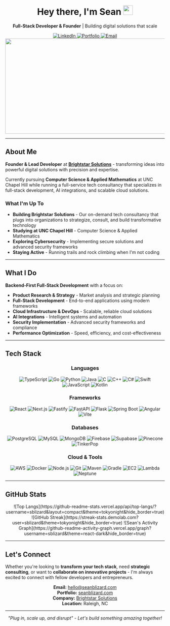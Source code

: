 <div align="center">
  <h1>
    Hey there, I'm Sean
    <img src="https://media.giphy.com/media/hvRJCLFzcasrR4ia7z/giphy.gif" width="30px"/>
  </h1>
  
  <p><strong>Full-Stack Developer & Founder</strong> | Building digital solutions that scale</p>
  
  <div id="badges">
    <a href="https://www.linkedin.com/in/sean-blizard/">
      <img src="https://img.shields.io/badge/LinkedIn-0077B5?style=for-the-badge&logo=linkedin&logoColor=white" alt="LinkedIn"/>
    </a>
    <a href="https://seanblizard.com">
      <img src="https://img.shields.io/badge/Portfolio-FF5722?style=for-the-badge&logo=todoist&logoColor=white" alt="Portfolio"/>
    </a>
    <a href="mailto:hello@seanblizard.com">
      <img src="https://img.shields.io/badge/Email-D14836?style=for-the-badge&logo=gmail&logoColor=white" alt="Email"/>
    </a>
  </div>
  
  <img src="https://miro.medium.com/v2/resize:fit:4800/format:webp/1*IPZto_chtq-97A2J7gKjLA.gif" width="1000" height="300"/>
</div>

---

## About Me

**Founder & Lead Developer** at [**Brightstar Solutions**](https://buildwithbrightstar.com) - transforming ideas into powerful digital solutions with precision and expertise.

Currently pursuing **Computer Science & Applied Mathematics** at UNC Chapel Hill while running a full-service tech consultancy that specializes in full-stack development, AI integrations, and scalable cloud solutions.

### What I'm Up To
- **Building Brightstar Solutions** - Our on-demand tech consultancy that plugs into organizations to strategize, consult, and build transformative technology
- **Studying at UNC Chapel Hill** - Computer Science & Applied Mathematics
- **Exploring Cybersecurity** - Implementing secure solutions and advanced security frameworks
- **Staying Active** - Running trails and rock climbing when I'm not coding

---

## What I Do

**Backend-First Full-Stack Development** with a focus on:
- **Product Research & Strategy** - Market analysis and strategic planning
- **Full-Stack Development** - End-to-end applications using modern frameworks
- **Cloud Infrastructure & DevOps** - Scalable, reliable cloud solutions
- **AI Integrations** - Intelligent systems and automation
- **Security Implementation** - Advanced security frameworks and compliance
- **Performance Optimization** - Speed, efficiency, and cost-effectiveness

---

## Tech Stack

<div align="center">

### Languages
![TypeScript](https://img.shields.io/badge/TypeScript-3178C6?style=for-the-badge&logo=typescript&logoColor=white)
![Go](https://img.shields.io/badge/Go-00ADD8?style=for-the-badge&logo=go&logoColor=white)
![Python](https://img.shields.io/badge/Python-3776AB?style=for-the-badge&logo=python&logoColor=white)
![Java](https://img.shields.io/badge/Java-ED8B00?style=for-the-badge&logo=openjdk&logoColor=white)
![C](https://img.shields.io/badge/C-00599C?style=for-the-badge&logo=c&logoColor=white)
![C++](https://img.shields.io/badge/C++-00599C?style=for-the-badge&logo=cplusplus&logoColor=white)
![C#](https://img.shields.io/badge/C%23-239120?style=for-the-badge&logo=csharp&logoColor=white)
![Swift](https://img.shields.io/badge/Swift-FA7343?style=for-the-badge&logo=swift&logoColor=white)
![JavaScript](https://img.shields.io/badge/JavaScript-F7DF1E?style=for-the-badge&logo=javascript&logoColor=black)
![Kotlin](https://img.shields.io/badge/Kotlin-0095D5?style=for-the-badge&logo=kotlin&logoColor=white)

### Frameworks
![React](https://img.shields.io/badge/React-20232A?style=for-the-badge&logo=react&logoColor=61DAFB)
![Next.js](https://img.shields.io/badge/Next.js-000000?style=for-the-badge&logo=next.js&logoColor=white)
![Fastify](https://img.shields.io/badge/Fastify-000000?style=for-the-badge&logo=fastify&logoColor=white)
![FastAPI](https://img.shields.io/badge/FastAPI-005571?style=for-the-badge&logo=fastapi)
![Flask](https://img.shields.io/badge/Flask-000000?style=for-the-badge&logo=flask&logoColor=white)
![Spring Boot](https://img.shields.io/badge/Spring_Boot-6DB33F?style=for-the-badge&logo=spring-boot&logoColor=white)
![Angular](https://img.shields.io/badge/Angular-DD0031?style=for-the-badge&logo=angular&logoColor=white)
![Vite](https://img.shields.io/badge/Vite-646CFF?style=for-the-badge&logo=vite&logoColor=white)

### Databases
![PostgreSQL](https://img.shields.io/badge/PostgreSQL-316192?style=for-the-badge&logo=postgresql&logoColor=white)
![MySQL](https://img.shields.io/badge/MySQL-00000F?style=for-the-badge&logo=mysql&logoColor=white)
![MongoDB](https://img.shields.io/badge/MongoDB-4EA94B?style=for-the-badge&logo=mongodb&logoColor=white)
![Firebase](https://img.shields.io/badge/Firebase-FFCA28?style=for-the-badge&logo=firebase&logoColor=black)
![Supabase](https://img.shields.io/badge/Supabase-3ECF8E?style=for-the-badge&logo=supabase&logoColor=white)
![Pinecone](https://img.shields.io/badge/Pinecone-000000?style=for-the-badge&logo=pinecone&logoColor=white)
![TinkerPop](https://img.shields.io/badge/TinkerPop-006699?style=for-the-badge&logo=apache&logoColor=white)

### Cloud & Tools
![AWS](https://img.shields.io/badge/AWS-232F3E?style=for-the-badge&logo=amazon-aws&logoColor=white)
![Docker](https://img.shields.io/badge/Docker-2496ED?style=for-the-badge&logo=docker&logoColor=white)
![Node.js](https://img.shields.io/badge/Node.js-43853D?style=for-the-badge&logo=node.js&logoColor=white)
![Git](https://img.shields.io/badge/Git-F05032?style=for-the-badge&logo=git&logoColor=white)
![Maven](https://img.shields.io/badge/Apache_Maven-C71A36?style=for-the-badge&logo=apachemaven&logoColor=white)
![Gradle](https://img.shields.io/badge/Gradle-02303A?style=for-the-badge&logo=Gradle&logoColor=white)
![EC2](https://img.shields.io/badge/AWS_EC2-FF9900?style=for-the-badge&logo=amazon-aws&logoColor=white)
![Lambda](https://img.shields.io/badge/AWS_Lambda-FF9900?style=for-the-badge&logo=awslambda&logoColor=white)
![Neptune](https://img.shields.io/badge/AWS_Neptune-232F3E?style=for-the-badge&logo=amazon-aws&logoColor=white)

</div>

---

## GitHub Stats

<div align="center">
  ![Top Langs](https://github-readme-stats.vercel.app/api/top-langs/?username=sblizard&layout=compact&theme=tokyonight&hide_border=true)
  ![GitHub Streak](https://streak-stats.demolab.com?user=sblizard&theme=tokyonight&hide_border=true)
  ![Sean's Activity Graph](https://github-readme-activity-graph.vercel.app/graph?username=sblizard&theme=react-dark&hide_border=true)
</div>

---

## Let's Connect

Whether you're looking to **transform your tech stack**, need **strategic consulting**, or want to **collaborate on innovative projects** - I'm always excited to connect with fellow developers and entrepreneurs.

<div align="center">
  
**Email:** [hello@seanblizard.com](mailto:hello@seanblizard.com)  
**Portfolio:** [seanblizard.com](https://seanblizard.com)  
**Company:** [Brightstar Solutions](https://buildwithbrightstar.com)  
**Location:** Raleigh, NC

</div>

---

<div align="center">
  <i>"Plug in, scale up, and disrupt" - Let's build something amazing together!</i>
</div>

